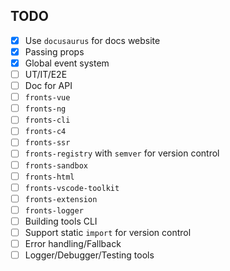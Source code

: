 ## TODO

- [x] Use `docusaurus` for docs website
- [x] Passing props
- [x] Global event system
- [ ] UT/IT/E2E
- [ ] Doc for API
- [ ] `fronts-vue`
- [ ] `fronts-ng`
- [ ] `fronts-cli`
- [ ] `fronts-c4`
- [ ] `fronts-ssr`
- [ ] `fronts-registry` with `semver` for version control
- [ ] `fronts-sandbox`
- [ ] `fronts-html`
- [ ] `fronts-vscode-toolkit`
- [ ] `fronts-extension`
- [ ] `fronts-logger`
- [ ] Building tools CLI
- [ ] Support static `import` for version control
- [ ] Error handling/Fallback
- [ ] Logger/Debugger/Testing tools
